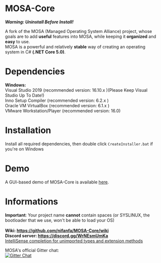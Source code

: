 # MOSA-Core
***Warning: Uninstall Before Install!***  

A fork of the MOSA (Managed Operating System Alliance) project, whose goals are to add **useful** features into MOSA, while keeping it **organized** and **easy** to use.<br/>
MOSA is a powerful and relatively **stable** way of creating an operating system in C# **(.NET Core 5.0)**.

# Dependencies
**Windows:**
<br/>
Visual Studio 2019 (recommended version: 16.10.x )(Please Keep Visual Studio Up To Date!)<br/>
Inno Setup Compiler (recommended version: 6.2.x )<br/>
Oracle VM VirtualBox (recommended version: 6.1.x )<br/>
VMware Workstation/Player (recommended version: 16.0)<br/>

# Installation
Install all required dependencies, then double click ``CreateInstaller.bat`` if you're on Windows

# Demo
A GUI-based demo of MOSA-Core is available [here](https://github.com/nifanfa/MOSA-GUI-Sample).

# Informations
**Important**: Your project name **cannot** contain spaces (or SYSLINUX, the bootloader that we use, won't be able to load your OS)  
<br/>
**Wiki: https://github.com/nifanfa/MOSA-Core/wiki<br/>**
**Discord server: https://discord.gg/WrNEsmUmKa<br/>**
[IntelliSense completion for unimported types and extension methods](https://docs.microsoft.com/en-us/visualstudio/ide/reference/intellisense-completion-unimported-types-extension-methods?view=vs-2019)<br/>

MOSA's official Gitter chat:<br/>
[![Gitter Chat][gitter-image]][gitter-chat]

[gitter-image]: https://img.shields.io/badge/gitter-join%20chat%20-blue.svg
[gitter2-image]: https://badges.gitter.im/Join%20Chat.svg
[gitter-chat]: https://gitter.im/mosa/MOSA-Project
